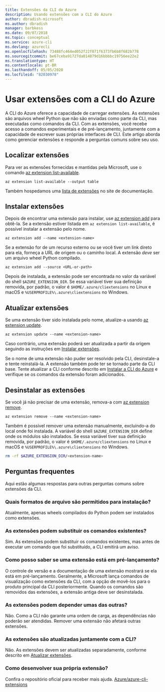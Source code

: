 ```yaml
---
title: Extensões da CLI do Azure
description: Usando extensões com a CLI do Azure
author: dbradish-microsoft
ms.author: dbradish
manager: barbkess
ms.date: 09/07/2018
ms.topic: conceptual
ms.service: azure-cli
ms.devlang: azurecli
ms.openlocfilehash: 73488fc464ed052f22f071f6373fb6b8f682b778
ms.sourcegitcommit: be67ceba91727da014879d16bbbbc19756ee22e2
ms.translationtype: HT
ms.contentlocale: pt-BR
ms.lasthandoff: 05/05/2020
ms.locfileid: "82030978"
---
```

# <a name="use-extensions-with-azure-cli"></a>Usar extensões com a CLI do Azure 

A CLI do Azure oferece a capacidade de carregar extensões. As extensões são arquivos wheel Python que não são enviadas como parte da CLI, mas executadas como comandos da CLI.
Com as extensões, você recebe acesso a comandos experimentais e de pré-lançamento, juntamente com a capacidade de escrever suas próprias interfaces de CLI. Este artigo aborda como gerenciar extensões e responde a perguntas comuns sobre seu uso.

## <a name="find-extensions"></a>Localizar extensões

Para ver as extensões fornecidas e mantidas pela Microsoft, use o comando [az extension list-available](/cli/azure/extension#az-extension-list-available).

```azurecli-interactive
az extension list-available --output table
```

Também hospedamos uma [lista de extensões](azure-cli-extensions-list.md) no site de documentação.

## <a name="install-extensions"></a>Instalar extensões

Depois de encontrar uma extensão para instalar, use [az extension add](https://docs.microsoft.com/cli/azure/extension#az-extension-add) para obtê-la. Se a extensão estiver listada em `az extension list-available`, é possível instalar a extensão pelo nome.

```azurecli-interactive
az extension add --name <extension-name>
```

Se a extensão for de um recurso externo ou se você tiver um link direto para ela, forneça a URL de origem ou o caminho local. A extensão _deve_ ser um arquivo wheel Python compilado.

```azurecli-interactive
az extension add --source <URL-or-path>
```

Depois de instalada, a extensão pode ser encontrada no valor da variável do shell `$AZURE_EXTENSION_DIR`. Se essa variável tiver sua definição removida, por padrão, o valor é `$HOME/.azure/cliextensions` no Linux e macOS e `%USERPROFILE%\.azure\cliextensions` no Windows.

## <a name="update-extensions"></a>Atualizar extensões

Se uma extensão tiver sido instalada pelo nome, atualize-a usando [az extension update](https://docs.microsoft.com/cli/azure/extension#az-extension-update).

```azurecli-interactive
az extension update --name <extension-name>
```

Caso contrário, uma extensão poderá ser atualizada a partir da origem seguindo as instruções em [Instalar extensões](#install-extensions).

Se o nome de uma extensão não puder ser resolvido pela CLI, desinstale-a e tente reinstalá-la. A extensão também pode ter se tornado parte da CLI base.
Tente atualizar a CLI conforme descrito em [Instalar a CLI do Azure](install-azure-cli.md) e verifique se os comandos da extensão foram adicionados.

## <a name="uninstall-extensions"></a>Desinstalar as extensões

Se você já não precisar de uma extensão, remova-a com [az extension remove](https://docs.microsoft.com/cli/azure/extension#az-extension-remove).

```azurecli-interactive
az extension remove --name <extension-name>
```

Também é possível remover uma extensão manualmente, excluindo-a do local onde foi instalada. A variável do shell `$AZURE_EXTENSION_DIR` define onde os módulos são instalados.
Se essa variável tiver sua definição removida, por padrão, o valor é `$HOME/.azure/cliextensions` no Linux e macOS e `%USERPROFILE%\.azure\cliextensions` no Windows.

```bash
rm -rf $AZURE_EXTENSION_DIR/<extension-name>
```

## <a name="faq"></a>Perguntas frequentes

Aqui estão algumas respostas para outras perguntas comuns sobre extensões da CLI.

### <a name="what-file-formats-are-allowed-for-installation"></a>Quais formatos de arquivo são permitidos para instalação?

Atualmente, apenas wheels compilados do Python podem ser instalados como extensões.

### <a name="can-extensions-replace-existing-commands"></a>As extensões podem substituir os comandos existentes?

Sim. As extensões podem substituir os comandos existentes, mas antes de executar um comando que foi substituído, a CLI emitirá um aviso.

### <a name="how-can-i-tell-if-an-extension-is-in-pre-release"></a>Como posso saber se uma extensão está em pré-lançamento?

O controle de versão e a documentação de uma extensão mostrará se ela está em pré-lançamento. Geralmente, a Microsoft lança comandos de visualização como extensões da CLI, com a opção de movê-los para o produto principal da CLI posteriormente. Quando os comandos são removidos das extensões, a extensão antiga deve ser desinstalada. 

### <a name="can-extensions-depend-upon-each-other"></a>As extensões podem depender umas das outras?

Não. Como a CLI não garante uma ordem de carga, as dependências não poderão ser atendidas. Remover uma extensão não afetará outras extensões.

### <a name="are-extensions-updated-along-with-the-cli"></a>As extensões são atualizadas juntamente com a CLI?

Não. As extensões devem ser atualizadas separadamente, conforme descrito em [Atualizar extensões](#update-extensions).

### <a name="how-to-develop-our-own-extension"></a>Como desenvolver sua própria extensão?
Confira o repositório oficial para receber mais ajuda. [Azure/azure-cli-extensions](https://github.com/Azure/azure-cli/tree/master/doc/extensions)
